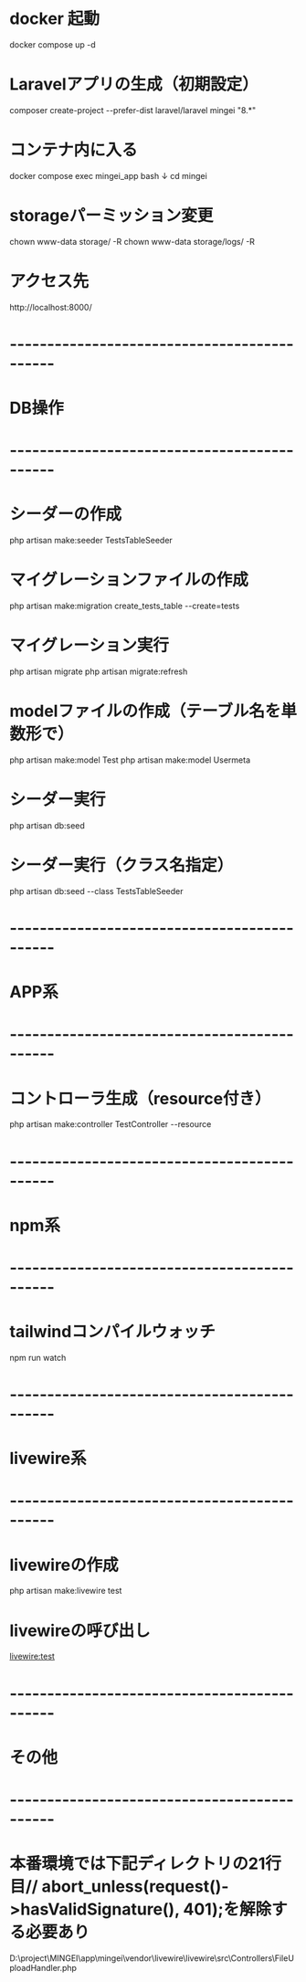 # docker 起動
docker compose up -d

# Laravelアプリの生成（初期設定）
composer create-project --prefer-dist laravel/laravel mingei "8.*"

# コンテナ内に入る
docker compose exec mingei_app bash
↓
cd mingei

# storageパーミッション変更
chown www-data storage/ -R
chown www-data storage/logs/ -R

# アクセス先
http://localhost:8000/


# --------------------------------------------
# DB操作
# --------------------------------------------

# シーダーの作成
php artisan make:seeder TestsTableSeeder

# マイグレーションファイルの作成
php artisan make:migration create_tests_table --create=tests


# マイグレーション実行
php artisan migrate
php artisan migrate:refresh

# modelファイルの作成（テーブル名を単数形で）
php artisan make:model Test
php artisan make:model Usermeta

# シーダー実行
php artisan db:seed

# シーダー実行（クラス名指定）
php artisan db:seed --class TestsTableSeeder

# --------------------------------------------
# APP系
# --------------------------------------------

# コントローラ生成（resource付き）
php artisan make:controller TestController --resource

# --------------------------------------------
# npm系
# --------------------------------------------

# tailwindコンパイルウォッチ
npm run watch


# --------------------------------------------
# livewire系
# --------------------------------------------

# livewireの作成
php artisan make:livewire test

# livewireの呼び出し
<livewire:test>


# --------------------------------------------
# その他
# --------------------------------------------

        
# 本番環境では下記ディレクトリの21行目// abort_unless(request()->hasValidSignature(), 401);を解除する必要あり
D:\project\MINGEI\app\mingei\vendor\livewire\livewire\src\Controllers\FileUploadHandler.php
